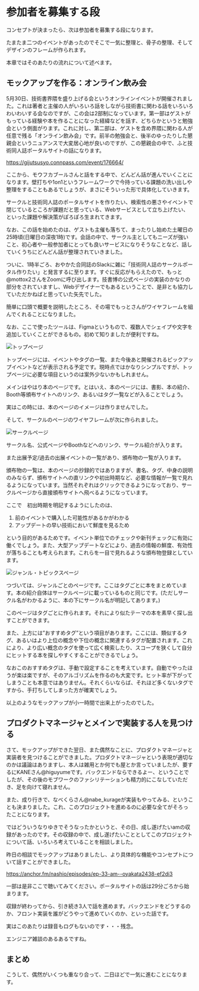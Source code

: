 # 参加者を募集する段

コンセプトが決まったら、次は参加者を募集する段になります。

たまたま二つのイベントがあったのでそこで一気に整理と、骨子の整理、そしてデザインのフレームが作られます。

本章ではそのあたりの流れについて述べます。

## モックアップを作る：オンライン飲み会
5月30日、技術書界隈を盛り上げる会というオンラインイベントが開催されました。これは著者と主催の人がいろいろ話をしながら技術書に関わる話をいろいろわいわいする会なのですが、この会は2部制になっています。第一部はゲストがもっている経験や本を作ることになった経緯などを話す、どちらかというと勉強会という側面がります。これに対し、第二部は、ゲストを含め界隈に関わる人が任意で残る「オンライン飲み会」です。前半の勉強会と、後半のゆったりした懇親会というニュアンスで大変居心地が良いのですが、この懇親会の中で、ふと技術同人誌ポータルサイトの話になります。

https://gijutsusyo.connpass.com/event/176664/

ここから、モウフカブールさんと話をする中で、どんどん話が進んでいくことになります。壁打ちや1on1というフレームワークで今持っている課題の洗い出しや整理をすることもあるでしょうが、まさにそういった形で具体化していきます。

サークルと技術同人誌のポータルサイトを作りたい、検索性の悪さやイベントで閉じているところが課題だと思っている、Webサービスとして立ち上げたい、といった課題や解決策がぽろぽろ生まれてきます。

なお、この話を始めたのは、ゲストも主催も落ちて、まったりし始めた土曜日の25時頃(日曜日の深夜1時)です。会話の中で、サークル主としてもニーズが強いこと、初心者や一般参加者にとっても良いサービスになりそうなことなど、話していくうちにどんどん話が整理されていきました。

ついに、1時半ごろ、おやかた合同誌のSlackに雑に「技術同人誌のサークルポータル作りたい」と発言するに至ります。すぐに反応がもらえたので、もっと@mottox2さんをZoomに呼び出します。技書博の公式ページの実装のかなりの部分をされていますし、Webデザイナーでもあるということで、是非とも協力していただかねばと思っていた矢先でした。

簡単に口頭で概要を説明したところ、その場でもっとさんがワイヤフレームを組んでくれることになりました。

なお、ここで使ったツールは、Figmaというもので、複数人でシェイプや文字を追加していくことができるもの。初めて知りましたが便利ですね。

![トップページ](chap-buildoutline/TopPage.png?scale=0.5)

トップページには、イベントやタグの一覧、また今後あと開催されるピックアップイベントなどが表示される予定です。現時点ではかなりシンプルですが、トップページに必要な項目というのは案外少ないかもしれません。

メインはやはり本のページです。とはいえ、本のページには、書影、本の紹介、Booth等頒布サイトへのリンク、あるいはタグ一覧などが入ることでしょう。

実はこの時には、本のページのイメージは作りませんでした。

そして、サークルのページのワイヤフレームが次に作られました。

![サークルページ](chap-buildoutline/circlePage.png?scale=0.5)

サークル名、公式ページやBoothなどへのリンク、サークル紹介が入ります。

また出展予定/過去の出展イベントの一覧があり、頒布物の一覧が入ります。

頒布物の一覧は、本のページの抄録的ではありますが、書名、タグ、中身の説明のみならず、頒布サイトへの直リンクや初出時期など、必要な情報が一覧で見れるようになっています。当然それぞれはクリックできるようになっており、サークルページから直接頒布サイトへ飛べるようになっています。

ここで　初出時期を明記するようにしたのは、

1. 前のイベントで購入した可能性があるかがわかる
2. アップデートの早い技術において鮮度を見るため

という目的があるためです。イベント単位でのチェックや新刊チェックに有効に働くでしょう。また、大型アップデートなどにより、過去の情報の鮮度、有効性が落ちることも考えられます。これらを一目で見れるような頒布物登録としています。


![ジャンル・トピックスページ](chap-buildoutline/topicsPage.png?scale=0.5)

つづいては、ジャンルごとのページです。ここはタグごとに本をまとめています。本の紹介自体はサークルページに載っているものと同じです。(ただしサークル名がわかるように、本の下にサークル名が明記してあります。)

このページはタグごとに作られます。それにより似たテーマの本を素早く探し出すことができます。

また、上方には”おすすめタグ”という項目があります。ここには、類似するタグ、あるいはより上位の概念や下位の概念に関連するタグが配置されます。これにより、より広い概念のタグを使って広く検索したり、スコープを狭くして自分にヒットする本を探しやすくすることができるでしょう。

なおこのおすすめタグは、手動で設定することを考えています。自動でやったほうが楽は楽ですが、そのアルゴリズムを作るのも大変です。ヒット率が下がってしまうことも本意ではありません。それくらいならば、それほど多くないタグですから、手打ちしてしまった方が確実でしょう。

以上のようなモックアップが小一時間で出来上がったのでした。

## プロダクトマネージャとメインで実装する人を見つける

さて、モックアップができた翌日、また偶然なことに、プロダクトマネージャと実装者を見つけることができました。プロダクトマネージャという表現が適切なのかは議論はありますし、本人は雑用とか何でも屋とか言っていましたが、要するにKANEさん@higuyumeです。バックエンドならできるよー、ということでしたが、その後のモブワークのファシリテーションも精力的にこなしていただき、足を向けて寝れません。

また、成り行きで、なべくらさん@nabe_kurageが実装もやってみる、ということも決まりました。これ、このプロジェクトを進めるのに必要な全てがそろったことになります。

ではどういうなりゆきでそうなったかというと、その日、成し遂げたいamの収録があったのです。その収録の中で、成し遂げたいこととしてこのプロジェクトについて話、いろいろ考えていることを相談しました。

昨日の相談でモックアップはありましたし、より具体的な機能やコンセプトについて話すことができました。

https://anchor.fm/nashio/episodes/ep-33-am--oyakata2438-ef2di3

一部は是非ここで聴いてみてください。ポータルサイトの話は29分ごろから始まります。

収録が終わってから、引き続き3人で話を進めます。バックエンドをどうするのか、フロント実装を誰がどうやって進めていくのか、といった話です。

実はこのあたりは録音もログもないのです・・・残念。

エンジニア雑談のあるあるですね。

## まとめ
こうして、偶然がいくつも重なり合って、二日ほどで一気に進むことになります。
　　　　　　　　　